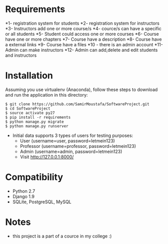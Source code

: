 # Requirements 
*1- registration system for students
*2- registration system for instructors
*3- Instructors add one or more course/s
*4- cource/s can have a specific or all students
*5- Student could access one or more courses
*6- Course have one or more chapters
*7- Course have a description
*8- Course have a external links
*9- Course have a files
*10 - there is an admin account
*11- Admin can make instructors
*12- Admin can add,delete and edit students and instructors
# Installation
Assuming you use virtualenv (Anaconda), follow these steps to download and run the
application in this directory:

    $ git clone https://github.com/SamirMoustafa/SoftwareProject.git
    $ cd SoftwareProject
    $ source activate py27
    $ pip install -r requirements
    $ python manage.py migrate
    $ python manage.py runserver

* Initial data supports 3 types of users for testing purposes:
    * User (username=user, password=letmein123)
    * Professor (username=professor, password=letmein123)
    * Admin (username=admin, password=letmein123)
    * Visit http://127.0.0.1:8000/

# Compatibility
* Python 2.7
* Django 1.9
* SQLite, PostgreSQL, MySQL

# Notes
* this project is a part of a cource in my college :)
